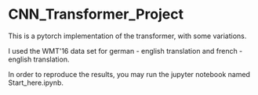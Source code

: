 # CNN_Transformer_Project

This is a pytorch implementation of the transformer, with some variations.

I used the WMT'16 data set for german - english translation and french - english translation.

In order to reproduce the results, you may run the jupyter notebook named Start_here.ipynb.
